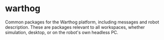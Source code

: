 warthog
==

Common packages for the Warthog platform, including messages and robot description. These are packages relevant to all workspaces, whether simulation, desktop, or on the robot's own headless PC.
